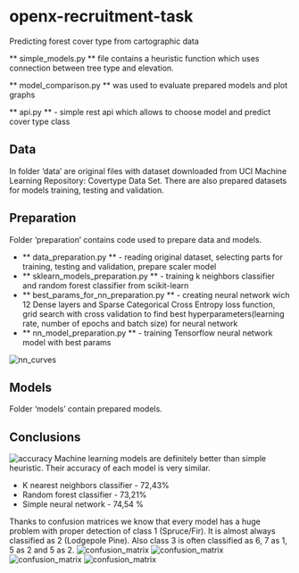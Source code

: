 # openx-recruitment-task
Predicting forest cover type from cartographic data

** simple_models.py ** file contains a heuristic function which uses connection between tree type and elevation.  

** model_comparison.py ** was used to evaluate prepared models and plot graphs  

** api.py ** - simple rest api which allows to choose model and predict cover type class

## Data
In folder ‘data’ are original files with dataset downloaded from UCI Machine Learning Repository: Covertype Data Set. There are also prepared datasets for models training, testing and validation.

## Preparation
Folder ‘preparation’ contains code used to prepare data and models.
- ** data_preparation.py ** - reading original dataset, selecting parts for training, testing and validation, prepare scaler model
- ** sklearn_models_preparation.py ** - training k neighbors classifier and random forest classifier from scikit-learn
- ** best_params_for_nn_preparation.py ** - creating neural network wich 12 Dense layers and Sparse Categorical Cross Entropy loss function, grid search with cross validation to find best hyperparameters(learning rate, number of epochs and batch size)  for neural network
- ** nn_model_preparation.py ** - training Tensorflow neural network model with best params

![nn_curves](https://user-images.githubusercontent.com/74615934/232141354-6cfc708a-0a43-4a1f-953d-a429ebc92d62.png)

## Models
Folder ‘models’ contain prepared models. 


## Conclusions
![accuracy](https://raw.githubusercontent.com/mklimek001/openx-recruitment-task/main/plots/classification_accuracy.png)
Machine learning models are definitely better than simple heuristic. Their accuracy of each model is very similar. 
- K nearest neighbors classifier - 72,43%
- Random forest classifier - 73,21%
- Simple neural network - 74,54 %

Thanks to confusion matrices we know that every model has a huge problem with proper detection of class 1 (Spruce/Fir). It is almost always classified as 2 (Lodgepole Pine). Also class 3 is often classified as 6, 7 as 1, 5 as 2 and 5 as 2. 
![confusion_matrix](https://raw.githubusercontent.com/mklimek001/openx-recruitment-task/main/plots/heuristic_confusion_martix.png)
![confusion_matrix](https://raw.githubusercontent.com/mklimek001/openx-recruitment-task/main/plots/knn_confusion_matrix.png)
![confusion_matrix](https://raw.githubusercontent.com/mklimek001/openx-recruitment-task/main/plots/random_forest_confusion_matrix.png)
![confusion_matrix](https://raw.githubusercontent.com/mklimek001/openx-recruitment-task/main/plots/nn_confusion_martix.png)
